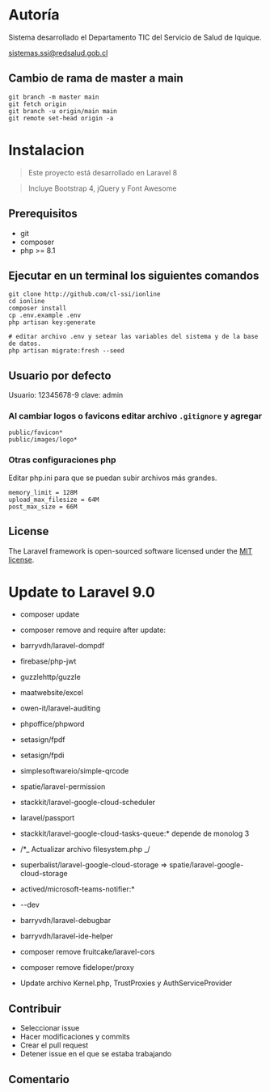 # Autoría

Sistema desarrollado el Departamento TIC del Servicio de Salud de Iquique.

sistemas.ssi@redsalud.gob.cl

## Cambio de rama de master a main

```
git branch -m master main
git fetch origin
git branch -u origin/main main
git remote set-head origin -a
```

# Instalacion

> Este proyecto está desarrollado en Laravel 8

> Incluye Bootstrap 4, jQuery y Font Awesome

## Prerequisitos

-   git
-   composer
-   php >= 8.1

## Ejecutar en un terminal los siguientes comandos

```
git clone http://github.com/cl-ssi/ionline
cd ionline
composer install
cp .env.example .env
php artisan key:generate

# editar archivo .env y setear las variables del sistema y de la base de datos.
php artisan migrate:fresh --seed
```

## Usuario por defecto

Usuario: 12345678-9 clave: admin

### Al cambiar logos o favicons editar archivo `.gitignore` y agregar

```
public/favicon*
public/images/logo*
```

### Otras configuraciones php

Editar php.ini para que se puedan subir archivos más grandes.

```
memory_limit = 128M
upload_max_filesize = 64M
post_max_size = 66M
```

## License

The Laravel framework is open-sourced software licensed under the [MIT license](https://opensource.org/licenses/MIT).

# Update to Laravel 9.0

-   composer update

-   composer remove and require after update:

-   barryvdh/laravel-dompdf
-   firebase/php-jwt
-   guzzlehttp/guzzle
-   maatwebsite/excel
-   owen-it/laravel-auditing
-   phpoffice/phpword
-   setasign/fpdf
-   setasign/fpdi
-   simplesoftwareio/simple-qrcode
-   spatie/laravel-permission
-   stackkit/laravel-google-cloud-scheduler
-   laravel/passport

-   stackkit/laravel-google-cloud-tasks-queue:\* depende de monolog 3

-   /\*_ Actualizar archivo filesystem.php _/
-   superbalist/laravel-google-cloud-storage => spatie/laravel-google-cloud-storage

-   actived/microsoft-teams-notifier:\*

-   --dev
-   barryvdh/laravel-debugbar
-   barryvdh/laravel-ide-helper

-   composer remove fruitcake/laravel-cors
-   composer remove fideloper/proxy
-   Update archivo Kernel.php, TrustProxies y AuthServiceProvider

## Contribuir

-   Seleccionar issue
-   Hacer modificaciones y commits
-   Crear el pull request
-   Detener issue en el que se estaba trabajando

## Comentario
